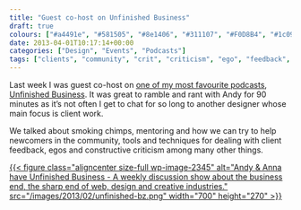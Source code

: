 ```yaml
---
title: "Guest co-host on Unfinished Business"
draft: true
colours: ["#a4491e", "#581505", "#8e1406", "#311107", "#F0D8B4", "#1c0903", "#D5C9BF"]
date: 2013-04-01T10:17:14+00:00
categories: ["Design", "Events", "Podcasts"]
tags: ["clients", "community", "crit", "criticism", "ego", "feedback", "freelancing", "mentor", "podcast"]
---
```


Last week I was guest co-host on [one of my most favourite podcasts](/why-i-love-unfinished-business/ "Why I love Unfinished Business"), [Unfinished Business](http://unfinished.bz/12). It was great to ramble and rant with Andy for 90 minutes as it’s not often I get to chat for so long to another designer whose main focus is client work.

We talked about smoking chimps, mentoring and how we can try to help newcomers in the community, tools and techniques for dealing with client feedback, egos and constructive criticism among many other things.

[{{< figure class="aligncenter size-full wp-image-2345" alt="Andy &amp; Anna have Unfinished Business - A weekly discussion show about the business end, the sharp end of web, design and creative industries." src="/images/2013/02/unfinished-bz.png" width="700" height="270" >}}](http://unfinished.bz/12)

	